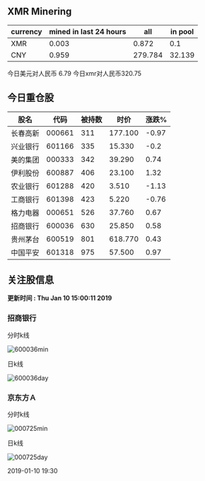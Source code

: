 ## XMR Minering

|currency|mined in last 24 hours|all|in pool|
|---|---|---|---|
|XMR|0.003|0.872|0.1|
|CNY|0.959|279.784|32.139|

今日美元对人民币 6.79	今日xmr对人民币320.75


## 今日重仓股 

|股名|代码|被持数|时价|涨跌%|
|---|---|---|---|---|
|长春高新|000661|311|177.100|-0.97|
|兴业银行|601166|335|15.330|-0.2|
|美的集团|000333|342|39.290|0.74|
|伊利股份|600887|406|23.100|1.32|
|农业银行|601288|420|3.510|-1.13|
|工商银行|601398|423|5.220|-0.76|
|格力电器|000651|526|37.760|0.67|
|招商银行|600036|630|25.850|0.58|
|贵州茅台|600519|801|618.770|0.43|
|中国平安|601318|975|57.500|0.97|

## 关注股信息
**更新时间 : Thu Jan 10 15:00:11 2019**
### 招商银行 
分时k线

![600036min](http://image.sinajs.cn/newchart/min/n/sh600036.gif)

日k线

![600036day](http://image.sinajs.cn/newchart/daily/n/sh600036.gif)

### 京东方Ａ 
分时k线

![000725min](http://image.sinajs.cn/newchart/min/n/sz000725.gif)

日k线

![000725day](http://image.sinajs.cn/newchart/daily/n/sz000725.gif)

2019-01-10 19:30